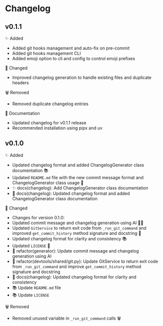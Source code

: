 # Changelog

## v0.1.1

✨ Added
- Added git hooks management and auto-fix on pre-commit
- Added git hooks management CLI
- Added emoji option to cli and config to control emoji prefixes

🔄 Changed
- Improved changelog generation to handle existing files and duplicate headers

🗑️ Removed
- Removed duplicate changelog entries

📝 Documentation
- Updated changelog for v0.1.1 release
- Recommended installation using pipx and uv

## v0.1.0

✨ Added
- Updated changelog format and added ChangelogGenerator class documentation 📚
- Updated `README.md` file with the new commit message format and ChangelogGenerator class usage 📝
- ✨ docs(changelog): Add ChangelogGenerator class documentation
- 🐛 docs(changelog): Updated changelog format and added ChangelogGenerator class documentation

🔄 Changed
- Changes for version 0.1.0:
- Updated commit message and changelog generation using AI 👨‍💻
- Updated `GitService` to return exit code from `_run_git_command` and improved `get_commit_history` method signature and docstring 📝
- Updated changelog format for clarity and consistency 📚
- Updated `LICENSE` 📄
- 🔄 refactor(generator): Update commit message and changelog generation using AI
- 🔄 refactor(devtools/shared/git.py): Update GitService to return exit code from `_run_git_command` and improve `get_commit_history` method signature and docstring
- 🔄 docs(changelog): Updated changelog format for clarity and consistency
- 📚 Update `README.md` file
- 📚 Update `LICENSE`

🗑️ Removed
- Removed unused variable in `_run_git_command` calls 🗑️